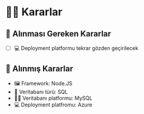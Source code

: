 # 👩‍⚖️ Kararlar

## 📃 Alınması Gereken Kararlar

* [ ] 💻 Deployment platformu tekrar gözden geçirilecek

## 🚀 Alınmış Kararlar

* 🖼️ Framework: Node.JS
* 🎨 Veritabanı türü: SQL
* 👩‍🚀 Veritabanı platformu: MySQL
* 💻 Deployment platfromu: Azure 



